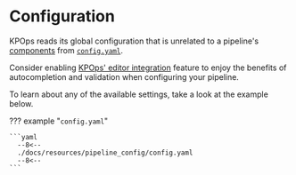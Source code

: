 # Configuration

KPOps reads its global configuration that is unrelated to a pipeline's [components](/user/references/components) from [`config.yaml`](/user/references/config/#__codelineno-0-1).

Consider enabling [KPOps' editor integration](/user/references/editor-integration) feature to enjoy the benefits of autocompletion and validation when configuring your pipeline.

To learn about any of the available settings, take a look at the example below.

??? example "`config.yaml`"

    ```yaml
      --8<--
      ./docs/resources/pipeline_config/config.yaml
      --8<--
    ```
